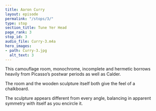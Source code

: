 ```yaml
---
title: Aaron Curry
layout: episode
permalink: "/stops/3/"
type: stop
section_title: Tune Yer Head
page_rank: 3
stop_id: 3
audio_file: Curry-3.m4a
hero_images:
- path: Curry-3.jpg
  alt_text: 3
---
```


This camouflage room, monochrome, incomplete and hermetic borrows heavily from
Picasso’s postwar periods as well as Calder.

The room and the wooden sculpture itself both give the feel of a chalkboard.

The sculpture appears different from every angle, balancing in apparent symmetry with
itself as you encircle it.
